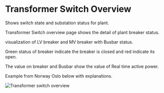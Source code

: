 # Transformer Switch Overview

Shows switch state and substation status for plant.

Transformer Switch overview page shows the detail of plant breaker status.

visualization of LV breaker and MV breaker with Busbar status.

Green status of breaker indicate the breaker is closed and red indicate its open.

The value on breaker and Busbar show the value of Real time active power.

Example from Norway Oslo below with explanations.

![Transformer switch overview](../img/transformer%20switch%20overview.png)